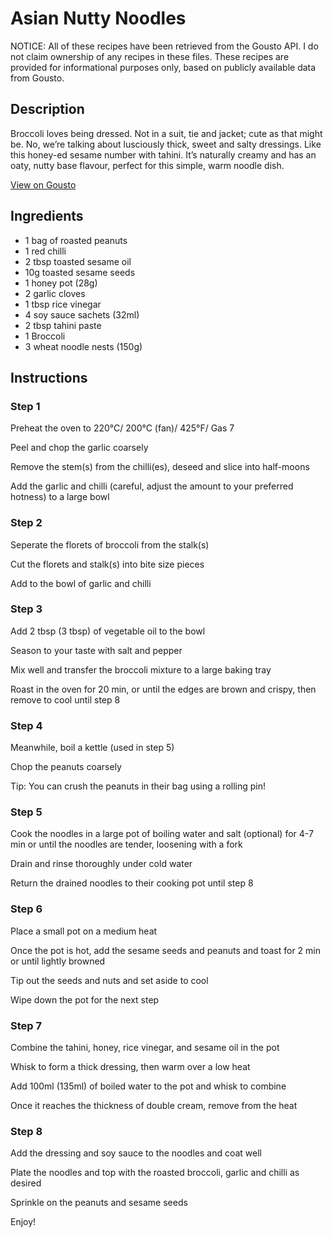 # Asian Nutty Noodles

NOTICE: All of these recipes have been retrieved from the Gousto API. I do not claim ownership of any recipes in these files. These recipes are provided for informational purposes only, based on publicly available data from Gousto.

## Description

Broccoli loves being dressed. Not in a suit, tie and jacket; cute as that might be. No, we’re talking about lusciously thick, sweet and salty dressings. Like this honey-ed sesame number with tahini. It’s naturally creamy and has an oaty, nutty base flavour, perfect for this simple, warm noodle dish.

[View on Gousto](https://www.gousto.co.uk/recipes/cookbook/asian-nutty-noodles)

## Ingredients

- 1 bag of roasted peanuts
- 1 red chilli
- 2 tbsp toasted sesame oil
- 10g toasted sesame seeds
- 1 honey pot (28g)
- 2 garlic cloves
- 1 tbsp rice vinegar
- 4 soy sauce sachets (32ml)
- 2 tbsp tahini paste
- 1 Broccoli
- 3 wheat noodle nests (150g)

## Instructions

### Step 1

Preheat the oven to 220&deg;C/ 200&deg;C (fan)/ 425&deg;F/ Gas 7


Peel and chop the garlic coarsely


Remove the stem<span class="text-danger">(s)</span> from the chilli<span class="text-danger">(es)</span>, deseed and slice into half-moons


Add the garlic and chilli (careful, adjust the amount to your preferred hotness) to a large bowl

### Step 2

Seperate the florets of broccoli from the stalk<span class="text-danger">(s)</span>


Cut the florets and stalk<span class="text-danger">(s)</span> into bite size pieces


Add to the bowl of garlic and chilli

### Step 3

Add 2 tbsp <span class="text-danger">(3 tbsp)</span> of vegetable oil to the bowl 


Season to your taste with salt and pepper


Mix well and transfer the broccoli mixture to a large baking tray


Roast in the oven for 20 min, or until the edges are brown and crispy, then remove to cool until step 8

### Step 4

Meanwhile, boil a kettle (used in step 5)


Chop the peanuts coarsely


Tip: You can crush the peanuts in their bag using a rolling pin!

### Step 5

Cook the noodles in a large pot of boiling water and salt (optional) for 4-7 min or until the noodles are tender, loosening with a fork


Drain and rinse thoroughly under cold water


Return the drained noodles to their cooking pot until step 8

### Step 6

Place a small pot on a medium heat


Once the pot is hot, add the sesame seeds and peanuts and toast for 2 min or until lightly browned


Tip out the seeds and nuts and set aside to cool


Wipe down the pot for the next step

### Step 7

Combine the tahini, honey, rice vinegar, and sesame oil in the pot 


Whisk to form a thick dressing, then warm over a low heat


Add 100ml <span class="text-danger">(135ml)</span> of boiled water to the pot and whisk to combine


Once it reaches the thickness of double cream, remove from the heat

### Step 8

Add the dressing and soy sauce to the noodles and coat well


Plate the noodles and top with the roasted broccoli, garlic and chilli as desired


Sprinkle on the peanuts and sesame seeds


Enjoy!

